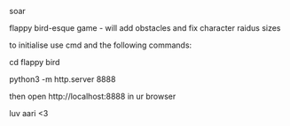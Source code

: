 soar

flappy bird-esque game  - will add obstacles and fix character raidus sizes

to initialise use cmd and the following commands:

cd flappy bird

python3 -m http.server 8888

then open http://localhost:8888 in ur browser

luv aari <3

